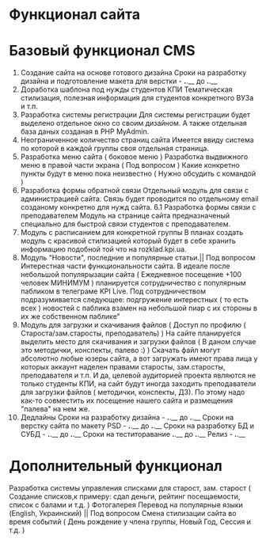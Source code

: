# Функционал сайта

# Базовый функционал CMS

1. Создание сайта на основе готового дизайна
Сроки на разработку дизайна и подготовление макета для верстки - __.__.__ до __.__.__
2. Доработка шаблона под нужды студентов КПИ
Тематическая стилизация, полезная информация для студентов конкретного ВУЗа и т.п.
3. Разработка системы регистрации
Для системы регистрации будет выделено отдельное окно со своим дизайном. А также отдельная база даных созданая в PHP MyAdmin.
4. Неограниченное количество страниц сайта
Имеется ввиду система по которой в каждой группы своя отдельная страница.
5. Разработка меню сайта ( боковое меню )
Разработка выдвижного меню в правой части экрана ( Под вопросом ) 
Какие конкретно пункты будут в меню пока неизвестно ( Нужно обсудить с командой )
6. Разработка формы обратной связи
Отдельный модуль для связи с администрацией сайта. Связь будет проводится по отдельному email созданому конкретно для нужд сайта.
6.1 Разработка формы связи с преподавателем
Модуль на странице сайта предназначеный специально для быстрой связи студентов с преподавателем.
7. Модуль с расписанием для конкретной группы
В планах создать модуль с красивой стилизацией который будет в себе хранить информацию подобной той что на rozklad.kpi.ua.
8. Модуль "Новости", последние и популярные статьи.|| Под вопросом
Интерестная части функциональности сайта. 
В идеале после небольшой популярызации сайта ( Ежедневное посещение +100 человек МИНИМУМ ) планируется сотрудничество с популярным пабликом в телеграме KPI Live. Под сотрудничеством подразумивается следующее: подгружение интерестных ( то есть всех ) новостей с паблика взамен на небольшой пиар с их стороны в их же собственном паблике"
9. Модуль для загрузки и скачивания файлов ( Доступ по профилю ( Староста/зам.старосты, преподаватель) )
На сайте планируется выделить место для скачивания и загрузки файлов ( В даном случае это методички, конспекты, палево :) ) Скачать файл могут абсолютно любые юзеры сайта, а вот загружать имеют права лица у которых аккаунт наделен правами старосты, зам.старосты, преподавателя и т.п.
И да, целевой аудиторией проекта являются не только студенты КПИ, на сайт будут иногда заходить преподаватели для загрузки файлов ( методички, конспекты, ДЗ). По этому надо как-то совместить их посещение нашего сайта и размещения "палева" на нем же.
10. Дедлайны
Сроки на разработку дизайна - __.__.__ до __.__.__
Cроки на верстку сайта по макету PSD - __.__.__ до __.__.__
Сроки на разработку БД и СУБД - __.__.__ до __.__.__
Сроки на теститоравание __.__.__ до __.__.__
Релиз - __.__.__


# Дополнительный функционал

Разработка системы управления списками для старост, зам. старост ( Создание списков,к примеру: сдал деньги, рейтинг посещаемости, список с балами и т.д. )
Фотогалерея
Перевод на популярные языки (English, Украинский) || Под вопросом
Смена стилизации сайта во время событий ( День рождение у члена группы, Новый Год, Сессия и т.д. )


